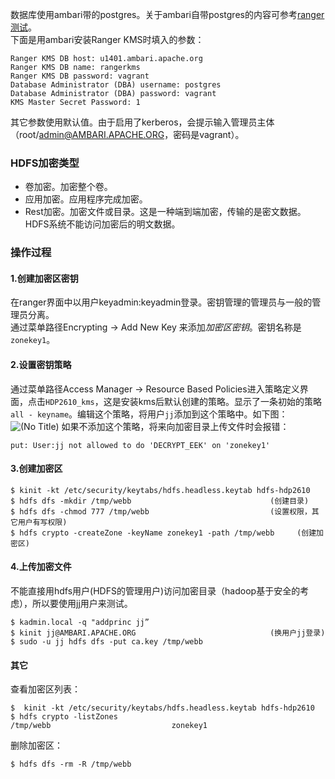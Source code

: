 数据库使用ambari带的postgres。关于ambari自带postgres的内容可参考[ranger测试](ranger测试)。  
下面是用ambari安装Ranger KMS时填入的参数：
```
Ranger KMS DB host: u1401.ambari.apache.org
Ranger KMS DB name: rangerkms
Ranger KMS DB password: vagrant
Database Administrator (DBA) username: postgres
Database Administrator (DBA) password: vagrant
KMS Master Secret Password: 1
````
其它参数使用默认值。由于启用了kerberos，会提示输入管理员主体（root/admin@AMBARI.APACHE.ORG，密码是vagrant）。  

### HDFS加密类型
- 卷加密。加密整个卷。
- 应用加密。应用程序完成加密。
- Rest加密。加密文件或目录。这是一种端到端加密，传输的是密文数据。HDFS系统不能访问加密后的明文数据。

### 操作过程
#### 1.创建加密区密钥
在ranger界面中以用户keyadmin:keyadmin登录。密钥管理的管理员与一般的管理员分离。  
通过菜单路径Encrypting -> Add New Key 来添加*加密区密钥*。密钥名称是`zonekey1`。  
#### 2.设置密钥策略
通过菜单路径Access Manager -> Resource Based Policies进入策略定义界面，点击`HDP2610_kms`，这是安装kms后默认创建的策略。显示了一条初始的策略`all - keyname`。编辑这个策略，将用户`jj`添加到这个策略中。如下图：  
![(No Title)](https://github.com/wbwangk/wbwangk.github.io/raw/master/images/kms1.png)
如果不添加这个策略，将来向加密目录上传文件时会报错：
```
put: User:jj not allowed to do 'DECRYPT_EEK' on 'zonekey1'
```
#### 3.创建加密区
```
$ kinit -kt /etc/security/keytabs/hdfs.headless.keytab hdfs-hdp2610
$ hdfs dfs -mkdir /tmp/webb                               (创建目录)
$ hdfs dfs -chmod 777 /tmp/webb                           (设置权限，其它用户有写权限)
$ hdfs crypto -createZone -keyName zonekey1 -path /tmp/webb     (创建加密区)
```
#### 4.上传加密文件
不能直接用hdfs用户(HDFS的管理用户)访问加密目录（hadoop基于安全的考虑），所以要使用jj用户来测试。  
```
$ kadmin.local -q "addprinc jj”
$ kinit jj@AMBARI.APACHE.ORG                              (换用户jj登录)
$ sudo -u jj hdfs dfs -put ca.key /tmp/webb
```
#### 其它
查看加密区列表：
```
$  kinit -kt /etc/security/keytabs/hdfs.headless.keytab hdfs-hdp2610
$ hdfs crypto -listZones
/tmp/webb                           zonekey1
```
删除加密区：
```
$ hdfs dfs -rm -R /tmp/webb
```